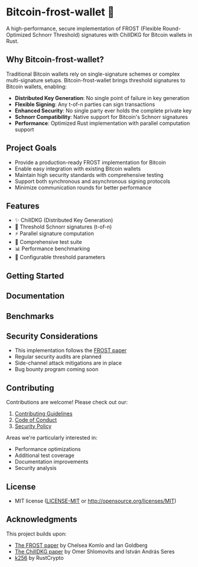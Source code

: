# Bitcoin-frost-wallet 🥶

A high-performance, secure implementation of FROST (Flexible Round-Optimized Schnorr Threshold) signatures with ChillDKG for Bitcoin wallets in Rust.

## Why Bitcoin-frost-wallet?

Traditional Bitcoin wallets rely on single-signature schemes or complex multi-signature setups. Bitcoin-frost-wallet brings threshold signatures to Bitcoin wallets, enabling:

- **Distributed Key Generation**: No single point of failure in key generation
- **Flexible Signing**: Any t-of-n parties can sign transactions
- **Enhanced Security**: No single party ever holds the complete private key
- **Schnorr Compatibility**: Native support for Bitcoin's Schnorr signatures
- **Performance**: Optimized Rust implementation with parallel computation support

## Project Goals

- Provide a production-ready FROST implementation for Bitcoin
- Enable easy integration with existing Bitcoin wallets
- Maintain high security standards with comprehensive testing
- Support both synchronous and asynchronous signing protocols
- Minimize communication rounds for better performance

## Features

- ✨ ChillDKG (Distributed Key Generation)
- 🔐 Threshold Schnorr signatures (t-of-n)
- ⚡ Parallel signature computation
- 🧪 Comprehensive test suite
- 📊 Performance benchmarking
- 🔧 Configurable threshold parameters

## Getting Started


## Documentation


## Benchmarks


## Security Considerations

- This implementation follows the [FROST paper](https://eprint.iacr.org/2020/852.pdf)
- Regular security audits are planned
- Side-channel attack mitigations are in place
- Bug bounty program coming soon

## Contributing

Contributions are welcome! Please check out our:

1. [Contributing Guidelines](CONTRIBUTING.md)
2. [Code of Conduct](CODE_OF_CONDUCT.md)
3. [Security Policy](SECURITY.md)

Areas we're particularly interested in:
- Performance optimizations
- Additional test coverage
- Documentation improvements
- Security analysis

## License
- MIT license ([LICENSE-MIT](LICENSE-MIT) or http://opensource.org/licenses/MIT)

## Acknowledgments

This project builds upon:
- [The FROST paper](https://eprint.iacr.org/2020/852.pdf) by Chelsea Komlo and Ian Goldberg
- [The ChillDKG paper](https://eprint.iacr.org/2023/058.pdf) by Omer Shlomovits and István András Seres
- [k256](https://github.com/RustCrypto/elliptic-curves) by RustCrypto